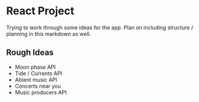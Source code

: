 # React Project

Trying to work through some ideas for the app. Plan on including structure / planning in this markdown as well.

## Rough Ideas

- Moon phase API
- Tide / Currents API
- Abient music API
- Concerts near you
- Music producers API
